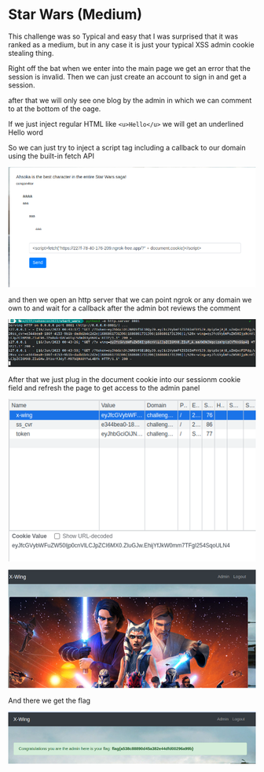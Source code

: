 # Star Wars (Medium)

This challenge was so Typical and easy that I was surprised that it was ranked as a medium, but in any case it is just your typical XSS admin cookie stealing thing.


Right off the bat when we enter into the main page we get an error that the session is invalid. Then we can just create an account to sign in and get a session.

after that we will only see one blog by the admin in which we can comment to at the bottom of the oage.

If we just inject regular HTML like `<u>Hello</u>` we will get an underlined Hello word

So we can just try to inject a script tag including a callback to our domain using the built-in fetch API

![payload](./images/star_wars_payload.png)

and then we open an http server that we can point ngrok or any domain we own to and wait for a callback after the admin bot reviews the comment

![callback](./images/star_wars_callback.png)

After that we just plug in the document cookie into our sessionm cookie field and refresh the page to get access to the admin panel

![token](./images/star_wars_token.png)

![panel](./images/star_wars_admin_page.png)

And there we get the flag

![flag](./images/star_wars_flag.png)